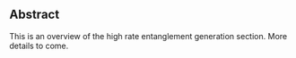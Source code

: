 ## Abstract 
This is an overview of the high rate entanglement generation section. More details to come. 
